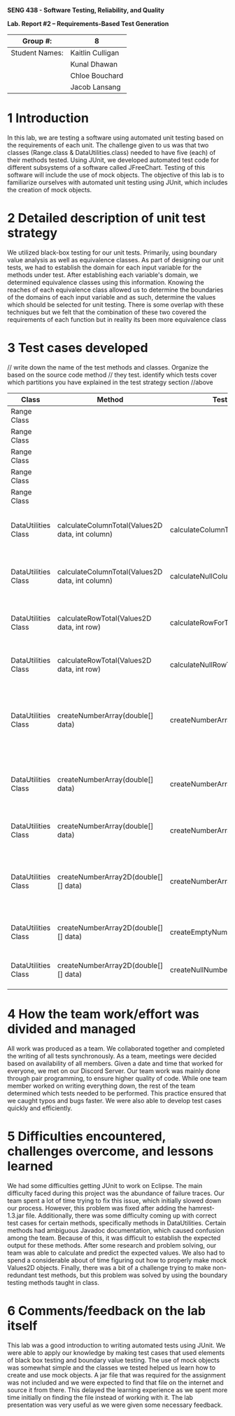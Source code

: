 **SENG 438 - Software Testing, Reliability, and Quality**

**Lab. Report \#2 – Requirements-Based Test Generation**

| Group \#:      |  8   |
| -------------- | --- |
| Student Names: |  Kaitlin Culligan   |
|                |  Kunal Dhawan   |
|                |  Chloe Bouchard   |
|                |  Jacob Lansang   |

# 1 Introduction

In this lab, we are testing a software using automated unit testing based on the requirements of each unit. The challenge given to us was that two classes (Range.class &
DataUtilities.class) needed to have five (each) of their methods tested. Using JUnit, we developed automated test code for different subsystems of a software called JFreeChart. 
Testing of this software will include the use of mock objects. The objective of this lab is to familiarize ourselves with automated unit testing using JUnit, which includes the creation of mock objects.

# 2 Detailed description of unit test strategy

We utilized black-box testing for our unit tests. Primarily, using boundary value analysis as well as equivalence classes. As part of designing our unit tests, we had to establish the domain for each input variable for the methods under test. After establishing each variable's domain, we determined equivalence classes using this information. Knowing the reaches of each equivalence class allowed us to determine the boundaries of the domains of each input variable and as such, determine the values which should be selected for unit testing. There is some overlap with these techniques but we felt that the combination of these two covered the requirements of each function but in reality its been more equivalence class

# 3 Test cases developed

// write down the name of the test methods and classes. Organize the based on
the source code method // they test. identify which tests cover which partitions
you have explained in the test strategy section //above


| Class          | Method   | Test Name | Strategy |
| -------------- | ---------------------------- | ---------------------------- | ---------------------------- |
| Range Class    |    |     |     | 
|  Range Class              |   |     |    | 
|  Range Class              |   |    |     | 
|   Range Class             |     |     |     | 
|   Range Class             |      |       |          |
| DataUtilities Class |  calculateColumnTotal(Values2D data, int column)  |  calculateColumnTotalForTwoValues()   | Test basic functionality by creating two rows with small values (7.5, 2.5). Add the values of each column. Expecting 10.0.    | 
|  DataUtilities Class               | calculateColumnTotal(Values2D data, int column)  |  calculateNullColumn()   |  Try to calculate the total sum of a non-existing column. Should not work and a NullPointerException should be thrown.    | 
|  DataUtilities Class               | calculateRowTotal(Values2D data, int row)  |  calculateRowForTwoValues()  | Test basic functionality by creating two columns with small values (5.5, 4.5) and sum up each column. Expecting 10.0.    | 
|  DataUtilities Class              |   calculateRowTotal(Values2D data, int row)   | calculateNullRowTotal()    | Try to calculate the total sum of a non-existing row. Should result in a NullPointerException.    |
|  DataUtilities Class              |  createNumberArray(double[] data)   |  createNumberArrayTest()   | Test basic functionality by constructing a number array using createNumberArray(double[] data) and integer values (1, 2, 3). A Number array should be created that is equal to {1.0, 2.0, 3.0}.    |
|  DataUtilities Class              |  createNumberArray(double[] data)   |  createNumberArrayWithDoubles()   |  Test that function accepts doubles to create a Number array by using values of {1.45, 2.84, 3.35}. Expect to create a Number array equal to this array.   |
|  DataUtilities Class              |  createNumberArray(double[] data)   |  createNumberArrayWithNull()   |  Test that the function will not create an array and instead return an IllegalArgumentException.  |
|  DataUtilities Class              |  createNumberArray2D(double[][] data)   |  createNumberArray2D()   |  Test basic functionality by inputting a small 2D array with basic int values ({{1, 1}, {2, 2}, {3, 3}}). Expecting to get a 2D Number array with the same values as the input array.  |
|  DataUtilities Class              |  createNumberArray2D(double[][] data)   |  createEmptyNumberArray2D()   |  Test that the function will ne able to construct an empty array. Expecting an empty 2D Number array.  |
|  DataUtilities Class              |  createNumberArray2D(double[][] data)   |  createNullNumberArray2D()   |  Test that the function will not create a 2D array and instead return an IllegalArgumentException.  |


# 4 How the team work/effort was divided and managed

All work was produced as a team. We collaborated together and completed the writing of all tests synchronously. As a team, meetings were decided based on availability of all members. Given a date and time that worked for everyone, we met on our Discord Server. Our team work was mainly done through pair programming, to ensure higher quality of code. While one team member worked on writing everything down, the rest of the team determined which tests needed to be performed. This practice ensured that we caught typos and bugs faster. We were also able to develop test cases quickly and efficiently. 

# 5 Difficulties encountered, challenges overcome, and lessons learned

We had some difficulties getting JUnit to work on Eclipse. The main difficulty faced during this project was the abundance of failure traces. Our team spent a lot of time trying to fix this issue, which initially slowed down our process. However, this problem was fixed after adding the hamrest-1.3.jar file. Additionally, there was some difficulty coming up with correct test cases for certain methods, specifically methods in DataUtilities. Certain methods had ambiguous Javadoc documentation, which caused confusion among the team. Because of this, it was difficult to establish the expected output for these methods. After some research and problem solving, our team was able to calculate and predict the expected values. We also had to spend a considerable about of time figuring out how to properly make mock Values2D objects. Finally, there was a bit of a challenge trying to make non-redundant test methods, but this problem was solved by using the boundary testing methods taught in class.   

# 6 Comments/feedback on the lab itself

This lab was a good introduction to writing automated tests using JUnit. We were able to apply our knowledge by making test cases that used elements of black box testing and boundary value testing. The use of mock objects was somewhat simple and the classes we tested helped us learn how to create and use mock objects. A jar file that was required for the assignment was not included and we were expected to find that file on the internet and source it from there. This delayed the learning experience as we spent more time initially on finding the file instead of working with it. The lab presentation was very useful as we were given some necessary feedback.
